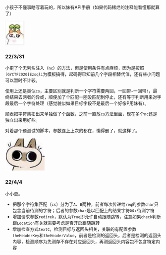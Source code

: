 小孩子不懂事瞎写着玩的，所以妹有API手册（如果代码稀烂的注释能看懂那就算了）

![image-20220331131705968](main.assets/image-20220331131705968.png)

### 22/3/31

小更了个无列名注入（`nc`）的方法，但是使用条件有点麻烦，因为是按照`[GYCTF2020]Ezsqli`为模板搞得，起码得已知前几个字段相替代值，还有些小问题可以暂时不计较。

使用上还是类似`cs`，主要区别就是判断一个字符需要两回，一回带`~`一回带`!`，最终结果去两者的异或，顺便加了个匹配一圈没匹配到停止，还有等于判断用来对字段最后一个字符处理（感觉貌似如果目标字段不是最后一个好像P用妹有）。

顺表把字符集扣出来单独做了个函数，之前一直放`cs`方法里面，现在多个`nc`还是独立出来用好些。

对着那个题测试的脚本，参数连上上次的都在，懒得删了，就这样了。

![image-20220331131705968](main.assets/image-20220331203857580.png)

### 22/4/4

小小更。

- 把那个字符集匹配（`cs`）分为了`A`、`B`两种，前者每次传递给`req`的参数`char`只包含当前待测的字符；后者的参数`char`是以匹配上的结果字符串+待测字符
- 增加请求参数`redirek`，默认为`True`即允许自动跟随跳转，注意如果`check`判断跟`Location`有关就需要考虑是否开启跟随跳转
- 增加检查方式`textC`，检测目标与返回头相关，关联的有配置参数`theHeaderKey`和`theHeaderValue`，前者是检测的返回头，后者是检测的返回头内容，检测顺序为先测存不存在对应返回头，再测返回头内容包不包含特定内容

